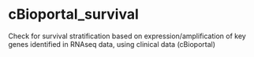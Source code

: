 # cBioportal_survival
Check for survival stratification based on expression/amplification of key genes identified in RNAseq data, using clinical data (cBioportal)
